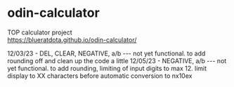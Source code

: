 # odin-calculator
TOP calculator project  
https://blueratdota.github.io/odin-calculator/  

12/03/23 - DEL, CLEAR, NEGATIVE, a/b --- not yet functional. to add rounding off and clean up the code a little
12/05/23 - NEGATIVE, a/b --- not yet functional. to add rounding, limiting of input digits to max 12. limit display to XX characters before automatic conversion to nx10ex